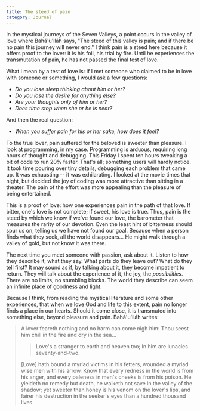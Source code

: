 ```yaml
---
title: The steed of pain
category: Journal
---
```


In the mystical journeys of the Seven Valleys, a point occurs in the
valley of love where Bahá'u'lláh says, "The steed of this valley is
pain; and if there be no pain this journey will never end."  I think
pain is a steed here because it offers proof to the lover: it is his
foil, his trial by fire.  Until he experiences the transmutation of
pain, he has not passed the final test of love.

What I mean by a test of love is: If I met someone who claimed to be in
love with someone or something, I would ask a few questions:

* *Do you lose sleep thinking about him or her?*
* *Do you lose the desire for anything else?*
* *Are your thoughts only of him or her?*
* *Does time stop when she or he is near?*

And then the real question:

* *When you suffer pain for his or her sake, how does it feel?*

To the true lover, pain suffered for the beloved is sweeter than
pleasure.  I look at programming, in my case.  Programming is arduous,
requiring long hours of thought and debugging.  This Friday I spent ten
hours tweaking a bit of code to run 20% faster.  That's all; something
users will hardly notice.  It took time pouring over tiny details,
debugging each problem that came up.  It was exhausting -- it was
exhilarating.  I looked at the movie times that night, but decided the
joy of coding was more attractive than sitting in a theater.  The pain
of the effort was more appealing than the pleasure of being entertained.

This is a proof of love: how one experiences pain in the path of that
love.  If bitter, one's love is not complete; if sweet, his love is
true.  Thus, pain is the steed by which we know if we've found our love,
the barometer that measures the rarity of our devotion.  Even the least
hint of bitterness should spur us on, telling us we have not found our
goal.  Because when a person finds what they seek, all the world
disappears...  He might walk through a valley of gold, but not know it
was there.

The next time you meet someone with passion, ask about it.  Listen to
how they describe it, what they say.  What parts do they leave out?
What do they tell first?  It may sound as if, by talking about it, they
become impatient to return.  They will talk about the experience of it,
the joy, the *possibilities*.  There are no limits, no stumbling blocks.
The world they describe can seem an infinite place of goodness and
light.

Because I think, from reading the mystical literature and some other
experiences, that when we love God and life to this extent, pain no
longer finds a place in our hearts.  Should it come close, it is
transmuted into something else, beyond pleasure and pain.  Bahá'u'lláh
writes:

> A lover feareth nothing and no harm can come nigh him: Thou seest him
> chill in the fire and dry in the sea...
>
> > Love's a stranger to earth and heaven too;
>     In him are lunacies seventy-and-two.
>
> [Love] hath bound a myriad victims in his fetters, wounded a myriad
> wise men with his arrow.  Know that every redness in the world is from
> his anger, and every paleness in men's cheeks is from his poison.  He
> yieldeth no remedy but death, he walketh not save in the valley of the
> shadow; yet sweeter than honey is his venom on the lover's lips, and
> fairer his destruction in the seeker's eyes than a hundred thousand
> lives.


